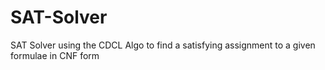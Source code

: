 # SAT-Solver
SAT Solver using the CDCL Algo to find a satisfying assignment to a given formulae in CNF form

